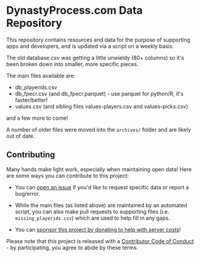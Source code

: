 # DynastyProcess.com Data Repository

This repository contains resources and data for the purpose of supporting apps and developers, and is updated via a script on a weekly basis.

The old database.csv was getting a little unwieldy (80+ columns) so it's been broken down into smaller, more specific pieces.

The main files available are: 

- db_playerids.csv
- db_fpecr.csv (and db_fpecr.parquet) - use parquet for python/R, it's faster/better!
- values.csv (and sibling files values-players.csv and values-picks.csv)

and a few more to come! 

A number of older files were moved into the `archives/` folder and are likely out of date. 

## Contributing

Many hands make light work, especially when maintaining open data! Here are some ways you can contribute to this project:

- You can [open an issue](https://github.com/DynastyProcess/data/issues/new/choose) if you'd like to request specific data or report a bug/error. 

- While the main files (as listed above) are maintained by an automated script, you can also make pull requests to supporting files (i.e. `missing_playerids.csv`) which are used to help fill in any gaps.

- You can [sponsor this project by donating to help with server costs](https://github.com/sponsors/tanho63)!

Please note that this project is released with a [Contributor Code of Conduct](https://github.com/DynastyProcess/data/blob/master/CODE_OF_CONDUCT.md) - by participating, you agree to abide by these terms.
